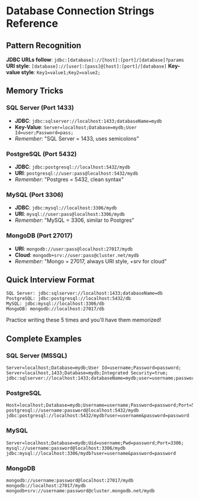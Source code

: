 # Database Connection Strings Reference

## Pattern Recognition

**JDBC URLs follow**: `jdbc:[database]://[host]:[port]/[database]?params`
**URI style**: `[database]://[user]:[pass]@[host]:[port]/[database]`
**Key-value style**: `Key1=value1;Key2=value2;`

## Memory Tricks

### SQL Server (Port 1433)
- **JDBC**: `jdbc:sqlserver://localhost:1433;databaseName=mydb`
- **Key-Value**: `Server=localhost;Database=mydb;User Id=user;Password=pass;`
- *Remember*: "SQL Server = 1433, uses semicolons"

### PostgreSQL (Port 5432) 
- **JDBC**: `jdbc:postgresql://localhost:5432/mydb`
- **URI**: `postgresql://user:pass@localhost:5432/mydb`
- *Remember*: "Postgres = 5432, clean syntax"

### MySQL (Port 3306)
- **JDBC**: `jdbc:mysql://localhost:3306/mydb`
- **URI**: `mysql://user:pass@localhost:3306/mydb`
- *Remember*: "MySQL = 3306, similar to Postgres"

### MongoDB (Port 27017)
- **URI**: `mongodb://user:pass@localhost:27017/mydb`
- **Cloud**: `mongodb+srv://user:pass@cluster.net/mydb`
- *Remember*: "Mongo = 27017, always URI style, +srv for cloud"

## Quick Interview Format
```
SQL Server: jdbc:sqlserver://localhost:1433;databaseName=db
PostgreSQL: jdbc:postgresql://localhost:5432/db
MySQL: jdbc:mysql://localhost:3306/db
MongoDB: mongodb://localhost:27017/db
```

Practice writing these 5 times and you'll have them memorized!

## Complete Examples

### SQL Server (MSSQL)
```
Server=localhost;Database=mydb;User Id=username;Password=password;
Server=localhost,1433;Database=mydb;Integrated Security=true;
jdbc:sqlserver://localhost:1433;databaseName=mydb;user=username;password=password
```

### PostgreSQL
```
Host=localhost;Database=mydb;Username=username;Password=password;Port=5432;
postgresql://username:password@localhost:5432/mydb
jdbc:postgresql://localhost:5432/mydb?user=username&password=password
```

### MySQL
```
Server=localhost;Database=mydb;Uid=username;Pwd=password;Port=3306;
mysql://username:password@localhost:3306/mydb
jdbc:mysql://localhost:3306/mydb?user=username&password=password
```

### MongoDB
```
mongodb://username:password@localhost:27017/mydb
mongodb://localhost:27017/mydb
mongodb+srv://username:password@cluster.mongodb.net/mydb
```